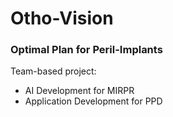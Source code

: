 # Otho-Vision

### Optimal Plan for Peril-Implants
Team-based project:
  - AI Development for MIRPR
  - Application Development for PPD
